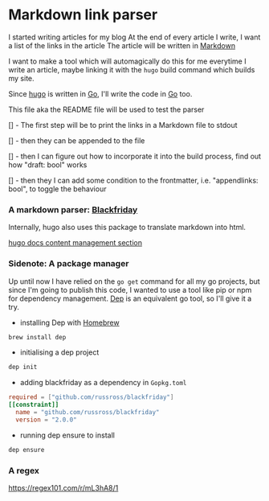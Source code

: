 # Markdown link parser


I started writing articles for my blog 
At the end of every article I write, I want a list of the links in the article
The article will be written in [Markdown](https://en.wikipedia.org/wiki/Markdown)

I want to make a tool which will automagically do this for me everytime I write an article, maybe linking it with the `hugo` build command which builds my site.

Since [hugo](http://gohugo.io/) is written in [Go](http://golang.org/), I'll write the code in [Go](http://golang.org/) too.

This file aka the README file will be used to test the parser

[] - The first step will be to print the links in a Markdown file to stdout 

[] - then they can be appended to the file

[] - then I can figure out how to incorporate it into the build process, find out how "draft: bool" works

[] - then they I can add some condition to the frontmatter, i.e. "appendlinks: bool", to toggle the behaviour

### A markdown parser: [Blackfriday](https://github.com/russross/blackfriday)

Internally, hugo also uses this package to translate markdown into html.

[hugo docs content management section](https://gohugo.io/content-management/formats/)

### Sidenote: A package manager

Up until now I have relied on the `go get` command for all my go projects, but since I'm going to publish this code, I wanted to use a tool like pip or npm for dependency management. [Dep](https://golang.github.io/dep/docs/) is an equivalent go tool, so I'll give it a try.

- installing Dep with [Homebrew](https://brew.sh)

```sh
brew install dep
```

- initialising a dep project

```sh
dep init
```

- adding blackfriday as a dependency in `Gopkg.toml`

```toml
required = ["github.com/russross/blackfriday"]
[[constraint]]
  name = "github.com/russross/blackfriday"
  version = "2.0.0"
```

- running dep ensure to install
```sh
dep ensure
```

### A regex 

https://regex101.com/r/mL3hA8/1
